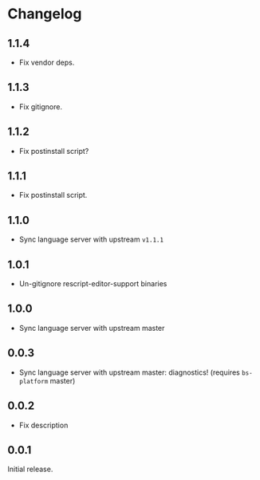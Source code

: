 # Changelog

## 1.1.4
- Fix vendor deps.

## 1.1.3
- Fix gitignore.

## 1.1.2
- Fix postinstall script?

## 1.1.1
- Fix postinstall script.

## 1.1.0
- Sync language server with upstream `v1.1.1`

## 1.0.1
- Un-gitignore rescript-editor-support binaries

## 1.0.0
- Sync language server with upstream master

## 0.0.3
- Sync language server with upstream master: diagnostics! (requires `bs-platform` master)

## 0.0.2
- Fix description

## 0.0.1
Initial release.
